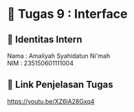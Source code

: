 # 📁 Tugas 9 : Interface

## 👤 Identitas Intern
Nama : Amaliyah Syahidatun Ni'mah      
NIM  : 235150601111004

## 🔗 Link Penjelasan Tugas

https://youtu.be/XZ6lA28Gxq4


